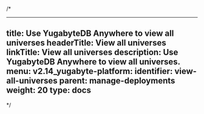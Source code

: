/*

---
title: Use YugabyteDB Anywhere to view all universes
headerTitle: View all universes
linkTitle: View all universes
description: Use YugabyteDB Anywhere to view all universes.
menu:
  v2.14_yugabyte-platform:
    identifier: view-all-universes
    parent: manage-deployments
    weight: 20
type: docs
---

*/
